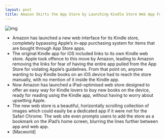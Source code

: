 ```yaml
---
layout: post
title: Amazon Skirts the App Store by Launching Kindle Store Web App For the iPad
---
```

![img](http://media.idownloadblog.com/wp-content/uploads/2012/01/kindle-store.jpeg)
* Amazon has launched a new web interface for its Kindle store, completely bypassing Apple’s in-app purchasing system for items that are bought through App Store apps.
* The original Kindle app for iOS included links to its own Kindle web store. Apple took offence to this move by Amazon, leading to Amazon removing the links for fear of having the entire app pulled from the App Store for violating Apple’s guidelines. From that point on, anyone wanting to buy Kindle books on an iOS device had to reach the store manually, with no mention of it inside the Kindle app.
* Now Amazon has launched a iPad-optimised web store designed to offer an easy way for Kindle lovers to buy new books on the device, ready for reading using the Kindle app, without having to worry about upsetting Apple.
* The new web store is a beautiful, horizontally scrolling collection of images which could easily be a dedicated app if it were not for the Safari Chrome. The web site even prompts users to add the store as a bookmark on the iPad’s home screen, blurring the lines further between app and web app.
* [Macworld]

